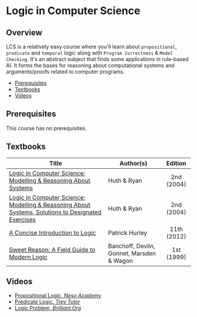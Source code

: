 # Logic in Computer Science

## Overview

LCS is a relatively easy course where you'll learn about `propositional`, `predicate` and `temporal` logic along with `Program Correctness` & `Model Checking`. It's an abstract subject that finds some applications in rule-based AI.  It forms the bases for reasoning about computational systems and arguments/proofs related to computer programs. 

*   [Prerequisites](#prerequisites)
*   [Textbooks](#textbooks)
*   [Videos](#videos)

## Prerequisites

This course has no prerequisites.

## Textbooks

| Title | Author(s) | Edition |
| -------------|-------------|:-----:|
| [Logic in Computer Science: Modelling & Reasoning About Systems](https://drive.google.com/open?id=1O8H4XbA-H78z86aqIpo69MpA5fRv17vO) | Huth & Ryan | 2nd (2004) |
| [Logic in Computer Science: Modelling & Reasoning About Systems, Solutions to Designated Exercises](https://drive.google.com/open?id=1jq5fxHJfVybPqevrHpVqWjQKGr_dy0n8) | Huth & Ryan | 2nd (2004) |
| [A Concise Introduction to Logic](https://drive.google.com/open?id=14bcHskzt2tGCP1dAPSasic8uAjXjZyux) | Patrick Hurley | 11th (2012) |
| [Sweet Reason: A Field Guide to Modern Logic](https://drive.google.com/open?id=1g1Eq51Z5IovcB9PWSxk19g5e2TpfpiFv) | Banchoff, Devlin, Gonnet, Marsden & Wagon | 1st (1999) |


## Videos

*	[Propositional Logic, *Neso Academy*](https://www.youtube.com/watch?v=IZpvlR5J7FQ&list=PLBlnK6fEyqRhqJPDXcvYlLfXPh37L89g3&index=2) 
*	[Predicate Logic, *Trev Tutor*](https://www.youtube.com/watch?v=gyoqX0W-NH4&list=PLDDGPdw7e6Ag1EIznZ-m-qXu4XX3A0cIz&index=23)
*	[Logic Problem, *Brilliant.Org*](https://brilliant.org/logic/)
